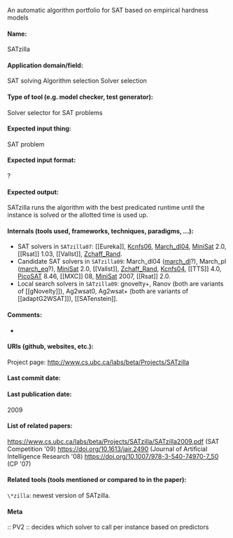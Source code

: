 An automatic algorithm portfolio for SAT based on empirical hardness models

#### Name:
SATzilla

#### Application domain/field:
SAT solving
Algorithm selection
Solver selection

#### Type of tool (e.g. model checker, test generator):
Solver selector for SAT problems

#### Expected input thing:
SAT problem

#### Expected input format:
?

#### Expected output:
SATzilla runs the algorithm with the best predicated runtime until the instance is solved or the allotted time is used up.

#### Internals (tools used, frameworks, techniques, paradigms, ...):
- SAT solvers in `SATzilla07`: [[Eureka]], [Kcnfs06](../Solvers/SAT/kcnfs.md), [March\_dl04](../Solvers/SAT/march_dl.md), [MiniSat](../Solvers/SAT/MiniSat.md) 2.0, [[Rsat]] 1.03, [[Vallst]], [Zchaff_Rand](../Solvers/SAT/zChaff.md).
- Candidate SAT solvers in `SATzilla09`: March\_dl04 ([march_dl](../Solvers/SAT/march_dl.md)?), March\_pl ([march_eq](../Solvers/SAT/march_eq.md)?), [MiniSat](../Solvers/SAT/MiniSat.md) 2.0, [[Vallst]], [Zchaff_Rand](../Solvers/SAT/zChaff.md), [Kcnfs04](../Solvers/SAT/kcnfs.md), [[TTS]] 4.0, [PicoSAT](../Solvers/SAT/PicoSAT.md) 8.46, [[MXC]] 08, [MiniSat](../Solvers/SAT/MiniSat.md) 2007, [[Rsat]] 2.0.
- Local search solvers in `SATzilla09`: gnovelty+, Ranov (both are variants of [[gNovelty]]), Ag2wsat0, Ag2wsat+ (both are variants of [[adaptG2WSAT]]), [[SATenstein]].

#### Comments:
-

#### URIs (github, websites, etc.):
Project page: http://www.cs.ubc.ca/labs/beta/Projects/SATzilla

#### Last commit date:

#### Last publication date:
2009

#### List of related papers:
https://www.cs.ubc.ca/labs/beta/Projects/SATzilla/SATzilla2009.pdf (SAT Competition '09)
https://doi.org/10.1613/jair.2490 (Journal of Artificial Intelligence Research '08)
https://doi.org/10.1007/978-3-540-74970-7_50 (CP '07)

#### Related tools (tools mentioned or compared to in the paper):
`\*zilla`: newest version of SATzilla.

#### Meta
:: PV2 :: decides which solver to call per instance based on predictors